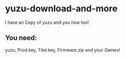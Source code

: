 # yuzu-download-and-more
I have an Copy of yuzu and you now too!

<h2>You need:</h2>
yuzu, Prod.key, Titel.key, Firmware.zip and your Games!
